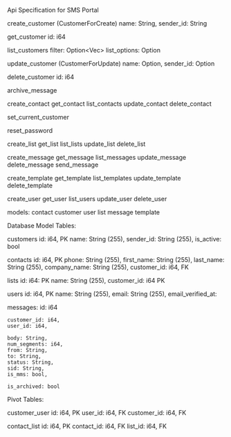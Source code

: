 Api Specification for SMS Portal




create_customer (CustomerForCreate)
	name: String,
	sender_id: String

get_customer
	id: i64

list_customers
	filter: Option<Vec<CustomerFilter>>
	list_options: Option<ListOptions>

update_customer (CustomerForUpdate)
	name: Option<String>,
	sender_id: Option<String>

delete_customer
	id: i64


archive_message

create_contact
get_contact
list_contacts
update_contact
delete_contact

set_current_customer


reset_password

create_list
get_list
list_lists
update_list
delete_list

create_message
get_message
list_messages
update_message
delete_message
send_message

create_template
get_template
list_templates
update_template
delete_template

create_user
get_user
list_users
update_user
delete_user



models:
	contact
	customer
	user
	list
	message
	template

Database Model Tables:

customers
	id: i64, PK
	name: String (255),
	sender_id: String (255),
	is_active: bool

contacts
	id: i64, PK
	phone: String (255),
	first_name: String (255),
	last_name: String (255),
	company_name: String (255),
	customer_id: i64, FK

lists
	id: i64: PK
	name: String (255),
	customer_id: i64 PK

users
	id: i64, PK
	name: String (255),
	email: String (255),
	email_verified_at: 

messages:
    id: i64

    customer_id: i64,
    user_id: i64,

    body: String,
    num_segments: i64,
    from: String,
    to: String,
    status: String,
    sid: String,
    is_mms: bool,

    is_archived: bool

Pivot Tables:

customer_user
	id: i64, PK
	user_id: i64, FK
	customer_id: i64, FK

contact_list
	id: i64, PK
	contact_id: i64, FK
	list_id: i64, FK